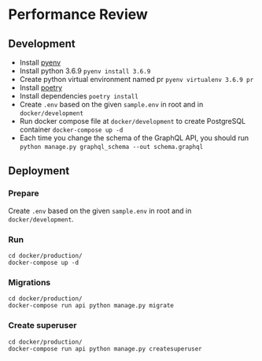 # Performance Review

## Development
- Install [pyenv](https://github.com/pyenv/pyenv#the-automatic-installer)
- Install python 3.6.9 `pyenv install 3.6.9`
- Create python virtual environment named pr `pyenv virtualenv 3.6.9 pr`
- Install [poetry](https://github.com/sdispater/poetry#installation)
- Install dependencies `poetry install`
- Create `.env` based on the given `sample.env` in root and in `docker/development`
- Run docker compose file at `docker/development` to create PostgreSQL container `docker-compose up -d`
- Each time you change the schema of the GraphQL API, you should run `python manage.py graphql_schema --out schema.graphql`

## Deployment

### Prepare

Create `.env` based on the given `sample.env` in root and in `docker/development`.

### Run

```
cd docker/production/
docker-compose up -d
```

### Migrations

```
cd docker/production/
docker-compose run api python manage.py migrate
```

### Create superuser

```
cd docker/production/
docker-compose run api python manage.py createsuperuser
```